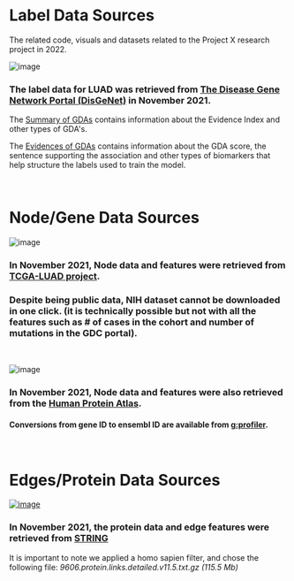 # Label Data Sources
The related code, visuals and datasets related to the Project X research project in 2022.

![image](https://user-images.githubusercontent.com/85202161/152131169-aa5a24c0-7856-4e2b-88dd-d66648b7e88f.png)
### The label data for LUAD was retrieved from [The Disease Gene Network Portal (DisGeNet)]() in November 2021.

The [Summary of GDAs](https://www.disgenet.org/browser/0/1/0/C0152013/) contains information about the Evidence Index and other types of GDA's.

The [Evidences of GDAs](https://www.disgenet.org/browser/0/1/1/C0152013/_a/_b./) contains information about the GDA score, the sentence supporting the association and other types of biomarkers that help structure the labels used to train the model.

<br /> 

# Node/Gene Data Sources
![image](https://user-images.githubusercontent.com/85202161/152130836-d449353b-b43f-423d-9508-050efa1baf2c.png)


### In November 2021, Node data and features were retrieved from [TCGA-LUAD project](https://portal.gdc.cancer.gov/exploration?filters=%7B%22content%22%3A%5B%7B%22content%22%3A%7B%22field%22%3A%22cases.project.project_id%22%2C%22value%22%3A%5B%22TCGA-LUAD%22%5D%7D%2C%22op%22%3A%22in%22%7D%5D%2C%22op%22%3A%22and%22%7D&genesTable_offset=21000&genesTable_size=100&searchTableTab=genes).

### Despite being public data, NIH dataset cannot be downloaded in one click. **(it is technically possible but not with all the features such as # of cases in the cohort and number of mutations in the GDC portal).**

<br /> 


![image](https://user-images.githubusercontent.com/85202161/152131076-8a7daea8-a65b-491d-8b5c-d0ab55805bd8.png)

### In November 2021, Node data and features were also retrieved from the [Human Protein Atlas](https://www.proteinatlas.org/).


#### Conversions from gene ID to ensembl ID are available from [g:profiler](https://biit.cs.ut.ee/gprofiler/convert).


<br /> 


# Edges/Protein Data Sources

[![image](https://user-images.githubusercontent.com/85202161/152131328-7ccf9022-bf9d-4d5e-9393-9166782513e2.png)](https://www.google.com/url?sa=i&url=https%3A%2F%2Fversion-11-0.string-db.org%2F&psig=AOvVaw1F6YMs8HO-yBu-Vne2Yp5X&ust=1643881960078000&source=images&cd=vfe&ved=0CAsQjRxqFwoTCOjuz47h4PUCFQAAAAAdAAAAABAD)

### In November 2021, the protein data and edge features were retrieved from [STRING](https://string-db.org/cgi/download?sessionId=bjDATTcUSCjE&species_text=Homo+sapiens)
It is important to note we applied a homo sapien filter, and chose the following file: *9606.protein.links.detailed.v11.5.txt.gz (115.5 Mb)*
